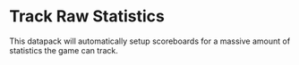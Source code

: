 # Track Raw Statistics

This datapack will automatically setup scoreboards for a massive amount of statistics the game can track.
